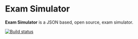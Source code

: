 # Exam Simulator

**Exam Simulator** is a JSON based, open source, exam simulator.

[![Build status](https://ci.appveyor.com/api/projects/status/v8oonetmqdb9ofwl?svg=true)](https://ci.appveyor.com/project/exam-simulator/simulator)

